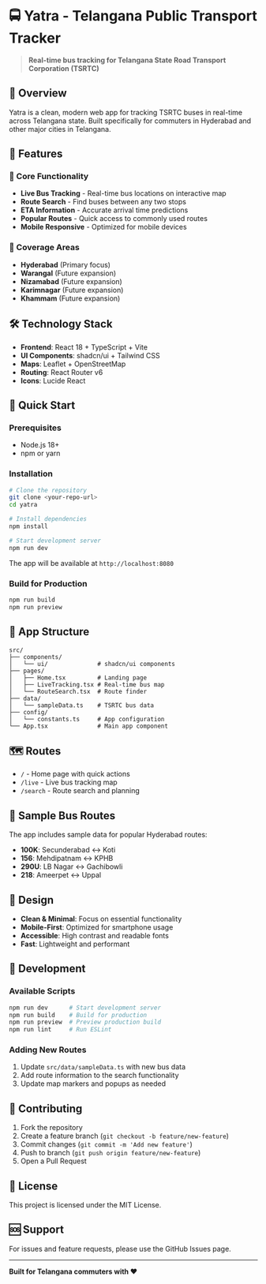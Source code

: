 # 🚍 Yatra - Telangana Public Transport Tracker

> **Real-time bus tracking for Telangana State Road Transport Corporation (TSRTC)**

## 🌟 Overview

Yatra is a clean, modern web app for tracking TSRTC buses in real-time across Telangana state. Built specifically for commuters in Hyderabad and other major cities in Telangana.

## 🎯 Features

### 🚌 Core Functionality
- **Live Bus Tracking** - Real-time bus locations on interactive map
- **Route Search** - Find buses between any two stops
- **ETA Information** - Accurate arrival time predictions
- **Popular Routes** - Quick access to commonly used routes
- **Mobile Responsive** - Optimized for mobile devices

### 📍 Coverage Areas
- **Hyderabad** (Primary focus)
- **Warangal** (Future expansion)
- **Nizamabad** (Future expansion)
- **Karimnagar** (Future expansion)
- **Khammam** (Future expansion)

## 🛠️ Technology Stack

- **Frontend**: React 18 + TypeScript + Vite
- **UI Components**: shadcn/ui + Tailwind CSS
- **Maps**: Leaflet + OpenStreetMap
- **Routing**: React Router v6
- **Icons**: Lucide React

## 🚀 Quick Start

### Prerequisites
- Node.js 18+
- npm or yarn

### Installation

```bash
# Clone the repository
git clone <your-repo-url>
cd yatra

# Install dependencies
npm install

# Start development server
npm run dev
```

The app will be available at `http://localhost:8080`

### Build for Production

```bash
npm run build
npm run preview
```

## 📱 App Structure

```
src/
├── components/
│   └── ui/              # shadcn/ui components
├── pages/
│   ├── Home.tsx         # Landing page
│   ├── LiveTracking.tsx # Real-time bus map
│   └── RouteSearch.tsx  # Route finder
├── data/
│   └── sampleData.ts    # TSRTC bus data
├── config/
│   └── constants.ts     # App configuration
└── App.tsx              # Main app component
```

## 🗺️ Routes

- `/` - Home page with quick actions
- `/live` - Live bus tracking map
- `/search` - Route search and planning

## 🚌 Sample Bus Routes

The app includes sample data for popular Hyderabad routes:
- **100K**: Secunderabad ↔ Koti
- **156**: Mehdipatnam ↔ KPHB
- **290U**: LB Nagar ↔ Gachibowli
- **218**: Ameerpet ↔ Uppal

## 🎨 Design

- **Clean & Minimal**: Focus on essential functionality
- **Mobile-First**: Optimized for smartphone usage
- **Accessible**: High contrast and readable fonts
- **Fast**: Lightweight and performant

## 🔧 Development

### Available Scripts

```bash
npm run dev      # Start development server
npm run build    # Build for production
npm run preview  # Preview production build
npm run lint     # Run ESLint
```

### Adding New Routes

1. Update `src/data/sampleData.ts` with new bus data
2. Add route information to the search functionality
3. Update map markers and popups as needed

## 🤝 Contributing

1. Fork the repository
2. Create a feature branch (`git checkout -b feature/new-feature`)
3. Commit changes (`git commit -m 'Add new feature'`)
4. Push to branch (`git push origin feature/new-feature`)
5. Open a Pull Request

## 📄 License

This project is licensed under the MIT License.

## 🆘 Support

For issues and feature requests, please use the GitHub Issues page.

---

**Built for Telangana commuters with ❤️**